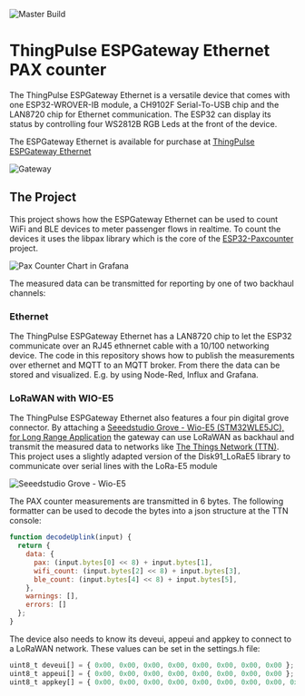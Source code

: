 ![Master Build](https://github.com/ThingPulse/esp32-gateway-paxcounter/actions/workflows/main.yaml/badge.svg)

# ThingPulse ESPGateway Ethernet PAX counter

The ThingPulse ESPGateway Ethernet is a versatile device that comes with one ESP32-WROVER-IB module, 
a CH9102F Serial-To-USB chip and the LAN8720 chip for Ethernet communication. The ESP32 can display its
status by controlling four WS2812B RGB Leds at the front of the device. 

The ESPGateway Ethernet is available for purchase at [ThingPulse ESPGateway Ethernet](https://thingpulse.com/product/espgateway-ethernet-esp32-wifi-ble-gateway-with-rj45-ethernet-connector/)

![Gateway](https://thingpulse.com/wp-content/uploads/2021/11/GatewayWithAntenna.jpg)

## The Project

This project shows how the ESPGateway Ethernet can be used to count WiFi and BLE
devices to meter passenger flows in realtime. To count the devices it uses the 
libpax library which is the core of the 
[ESP32-Paxcounter](https://github.com/cyberman54/ESP32-Paxcounter) project.

![Pax Counter Chart in Grafana](https://thingpulse.com/wp-content/uploads/2021/11/PaxCounter-Grafana.png)

The measured data can be transmitted for reporting by one of two backhaul channels:

### Ethernet

The ThingPulse ESPGateway Ethernet has a LAN8720 chip to let the ESP32 communicate
over an RJ45 ethnernet cable with a 10/100 networking device. The code in this repository
shows how to publish the measurements over ethernet and MQTT to an MQTT broker. From there
the data can be stored and visualized. E.g. by using Node-Red, Influx and Grafana.

### LoRaWAN with WIO-E5

The ThingPulse ESPGateway Ethernet also features a four pin digital grove connector. By attaching
a [Seeedstudio Grove - Wio-E5 (STM32WLE5JC), for Long Range Application](https://www.seeedstudio.com/Grove-LoRa-E5-STM32WLE5JC-p-4867.html)
the gateway can use LoRaWAN as backhaul and transmit the measured data to networks like
[The Things Network (TTN)](https://www.thethingsnetwork.org/). This project uses a slightly adapted
version of the Disk91_LoRaE5 library to communicate over serial lines with the LoRa-E5 module

![Seeedstudio Grove - Wio-E5](https://thingpulse.com/wp-content/uploads/2021/11/WIO-E5.jpeg)

The PAX counter measurements are transmitted in 6 bytes. The following formatter can be used to decode
the bytes into a json structure at the TTN console:

```JavaScript
function decodeUplink(input) {
  return {
    data: {
      pax: (input.bytes[0] << 8) + input.bytes[1],
      wifi_count: (input.bytes[2] << 8) + input.bytes[3],
      ble_count: (input.bytes[4] << 8) + input.bytes[5],
    },
    warnings: [],
    errors: []
  };
}
```

The device also needs to know its deveui, appeui and appkey to connect to a LoRaWAN network.
These values can be set in the settings.h file:

```JavaScript
uint8_t deveui[] = { 0x00, 0x00, 0x00, 0x00, 0x00, 0x00, 0x00, 0x00 };
uint8_t appeui[] = { 0x00, 0x00, 0x00, 0x00, 0x00, 0x00, 0x00, 0x00 };
uint8_t appkey[] = { 0x00, 0x00, 0x00, 0x00, 0x00, 0x00, 0x00, 0x00, 0x00, 0x00, 0x00, 0x00, 0x00, 0x00, 0x00, 0x00 };
```




